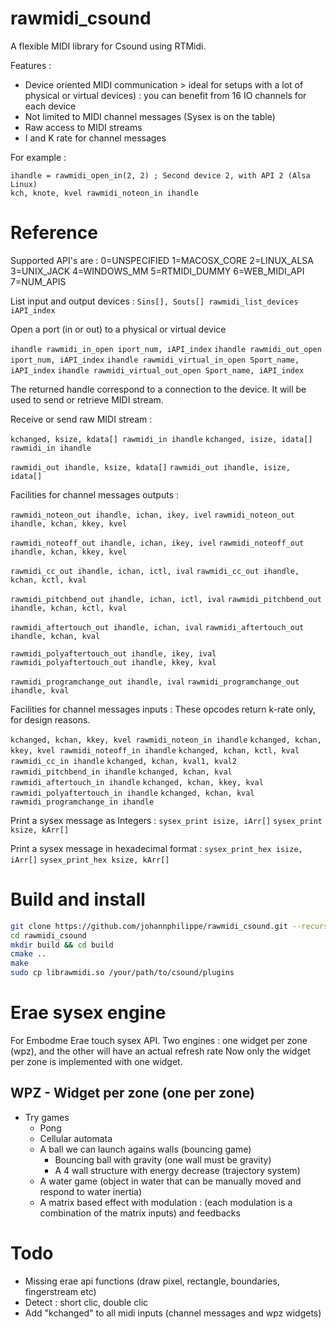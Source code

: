 # rawmidi_csound

 A flexible MIDI library for Csound using RTMidi.

 Features :
 * Device oriented MIDI communication > ideal for setups with a lot of physical or virtual devices) : you can benefit from 16 IO channels for each device
 * Not limited to MIDI channel messages (Sysex is on the table)
 * Raw access to MIDI streams
 * I and K rate for channel messages

For example : 
```
ihandle = rawmidi_open_in(2, 2) ; Second device 2, with API 2 (Alsa Linux)
kch, knote, kvel rawmidi_noteon_in ihandle
```

# Reference

Supported API's are : 
    0=UNSPECIFIED
    1=MACOSX_CORE
    2=LINUX_ALSA
    3=UNIX_JACK
    4=WINDOWS_MM
	5=RTMIDI_DUMMY
    6=WEB_MIDI_API
    7=NUM_APIS

List input and output devices : 
`Sins[], Souts[] rawmidi_list_devices iAPI_index`

Open a port (in or out) to a physical or virtual device

`ihandle rawmidi_in_open iport_num, iAPI_index`
`ihandle rawmidi_out_open iport_num, iAPI_index`
`ihandle rawmidi_virtual_in_open Sport_name, iAPI_index`
`ihandle rawmidi_virtual_out_open Sport_name, iAPI_index`

The returned handle correspond to a connection to the device. It will be used to send or retrieve MIDI stream.


Receive or send raw MIDI stream : 

`kchanged, ksize, kdata[] rawmidi_in ihandle`
`kchanged, isize, idata[] rawmidi_in ihandle`

`rawmidi_out ihandle, ksize, kdata[]`
`rawmidi_out ihandle, isize, idata[]`

Facilities for channel messages outputs : 

`rawmidi_noteon_out ihandle, ichan, ikey, ivel`
`rawmidi_noteon_out ihandle, kchan, kkey, kvel`

`rawmidi_noteoff_out ihandle, ichan, ikey, ivel`
`rawmidi_noteoff_out ihandle, kchan, kkey, kvel`

`rawmidi_cc_out ihandle, ichan, ictl, ival`
`rawmidi_cc_out ihandle, kchan, kctl, kval`

`rawmidi_pitchbend_out ihandle, ichan, ictl, ival`
`rawmidi_pitchbend_out ihandle, kchan, kctl, kval`

`rawmidi_aftertouch_out ihandle, ichan, ival`
`rawmidi_aftertouch_out ihandle, kchan, kval`

`rawmidi_polyaftertouch_out ihandle, ikey, ival`
`rawmidi_polyaftertouch_out ihandle, kkey, kval`

`rawmidi_programchange_out ihandle, ival`
`rawmidi_programchange_out ihandle, kval`

Facilities for channel messages inputs : 
These opcodes return k-rate only, for design reasons.

`kchanged, kchan, kkey, kvel rawmidi_noteon_in ihandle`
`kchanged, kchan, kkey, kvel rawmidi_noteoff_in ihandle`
`kchanged, kchan, kctl, kval rawmidi_cc_in ihandle`
`kchanged, kchan, kval1, kval2 rawmidi_pitchbend_in ihandle`
`kchanged, kchan, kval rawmidi_aftertouch_in ihandle`
`kchanged, kchan, kkey, kval rawmidi_polyaftertouch_in ihandle`
`kchanged, kchan, kval  rawmidi_programchange_in ihandle`

Print a sysex message as Integers : 
`sysex_print isize, iArr[]`
`sysex_print ksize, kArr[]`

Print a sysex message in hexadecimal format :
`sysex_print_hex isize, iArr[]`
`sysex_print_hex ksize, kArr[]`

# Build and install

``` bash
git clone https://github.com/johannphilippe/rawmidi_csound.git --recurse-submodules
cd rawmidi_csound
mkdir build && cd build
cmake ..
make
sudo cp librawmidi.so /your/path/to/csound/plugins
```


# Erae sysex engine 

For Embodme Erae touch sysex API.
Two engines : one widget per zone (wpz), and the other will have an actual refresh rate
Now only the widget per zone is implemented with one widget.

## WPZ - Widget per zone (one per zone)

* Try games
	- Pong 
	- Cellular automata
	- A ball we can launch agains walls (bouncing game) 
		- Bouncing ball with gravity (one wall must be gravity)
		- A 4 wall structure with energy decrease (trajectory system)
	- A water game (object in water that can be manually moved and respond to water inertia)
	- A matrix based effect with modulation : (each modulation is a combination of the matrix inputs) and feedbacks 

# Todo 

* Missing erae api functions (draw pixel, rectangle, boundaries, fingerstream etc)
* Detect : short clic, double clic
* Add "kchanged" to all midi inputs (channel messages and wpz widgets)